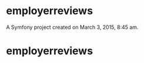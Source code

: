 employerreviews
===============

A Symfony project created on March 3, 2015, 8:45 am.
# employerreviews

